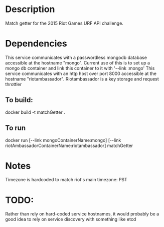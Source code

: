 # Description
Match getter for the 2015 Riot Games URF API challenge.

# Dependencies
This service communicates with a passwordless mongodb database accessible at the hostname "mongo".  Current use of this is to set up a mongo db container and link this container to it with '--link <mongo container tag>:mongo'
This service communicates with an http host over port 8000 accessible at the hostname "riotambassador".  Riotambassador is a key storage and request throttler

## To build:
docker build -t matchGetter .
## To run
docker run [--link mongoContainerName:mongo] [--link riotAmbassadorContainerName:riotambassador] matchGetter

# Notes
Timezone is hardcoded to match riot's main timezone: PST

# TODO:
Rather than rely on hard-coded service hostnames, it would probably be a good idea to rely on service discovery with something like etcd
